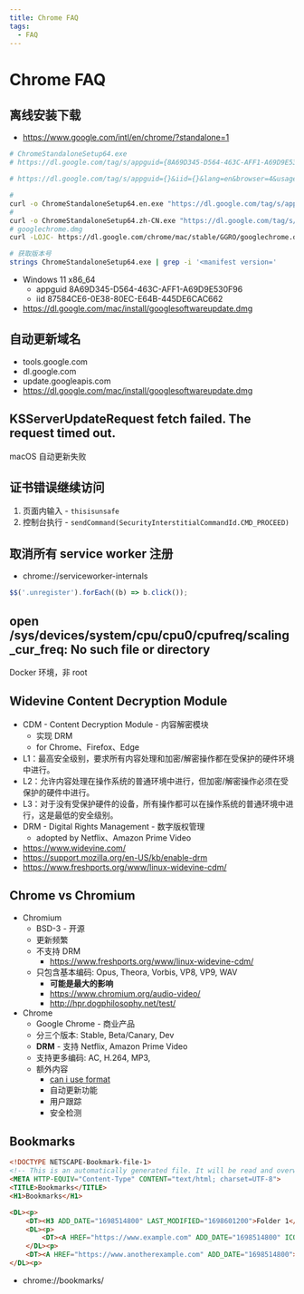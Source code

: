 ```yaml
---
title: Chrome FAQ
tags:
  - FAQ
---
```


# Chrome FAQ

## 离线安装下载

- https://www.google.com/intl/en/chrome/?standalone=1

```bash
# ChromeStandaloneSetup64.exe
# https://dl.google.com/tag/s/appguid={8A69D345-D564-463C-AFF1-A69D9E530F96}&iid={E3751212-181B-0E06-8D37-4EC9E8CE331E}&lang=en&browser=4&usagestats=0&appname=Google%20Chrome&needsadmin=prefers&ap=x64-stable-statsdef_1&installdataindex=defaultbrowser/chrome/install/ChromeStandaloneSetup64.exe

# https://dl.google.com/tag/s/appguid={}&iid={}&lang=en&browser=4&usagestats=0&appname=Google%20Chrome&needsadmin=prefers&ap=x64-stable-statsdef_1&installdataindex=empty/chrome/install/ChromeStandaloneSetup64.exe

#
curl -o ChromeStandaloneSetup64.en.exe "https://dl.google.com/tag/s/appguid%3D%7B8A69D345-D564-463C-AFF1-A69D9E530F96%7D%26iid%3D%7B87584CE6-0E38-80EC-E64B-445DE6CAC662%7D%26lang%3Den%26browser%3D4%26usagestats%3D0%26appname%3DGoogle%2520Chrome%26needsadmin%3Dprefers%26ap%3Dx64-stable-statsdef_1%26installdataindex%3Dempty/chrome/install/ChromeStandaloneSetup64.exe"
#
curl -o ChromeStandaloneSetup64.zh-CN.exe "https://dl.google.com/tag/s/appguid%3D%7B8A69D345-D564-463C-AFF1-A69D9E530F96%7D%26iid%3D%7B1AF1CCDF-A7FA-8A43-6E6D-A889DB429A87%7D%26lang%3Dzh-CN%26browser%3D4%26usagestats%3D0%26appname%3DGoogle%2520Chrome%26needsadmin%3Dprefers%26ap%3Dx64-stable-statsdef_1%26installdataindex%3Dempty/chrome/install/ChromeStandaloneSetup64.exe"
# googlechrome.dmg
curl -LOJC- https://dl.google.com/chrome/mac/stable/GGRO/googlechrome.dmg

# 获取版本号
strings ChromeStandaloneSetup64.exe | grep -i '<manifest version='
```

- Windows 11 x86_64
  - appguid 8A69D345-D564-463C-AFF1-A69D9E530F96
  - iid 87584CE6-0E38-80EC-E64B-445DE6CAC662
- https://dl.google.com/mac/install/googlesoftwareupdate.dmg

## 自动更新域名

- tools.google.com
- dl.google.com
- update.googleapis.com
- https://dl.google.com/mac/install/googlesoftwareupdate.dmg

## KSServerUpdateRequest fetch failed. The request timed out.

macOS 自动更新失败

## 证书错误继续访问

1. 页面内输入 - `thisisunsafe`
2. 控制台执行 - `sendCommand(SecurityInterstitialCommandId.CMD_PROCEED)`

## 取消所有 service worker 注册

- chrome://serviceworker-internals

```js
$$('.unregister').forEach((b) => b.click());
```

## open /sys/devices/system/cpu/cpu0/cpufreq/scaling_cur_freq: No such file or directory

Docker 环境，非 root

## Widevine Content Decryption Module

- CDM - Content Decryption Module - 内容解密模块
  - 实现 DRM
  - for Chrome、Firefox、Edge
- L1：最高安全级别，要求所有内容处理和加密/解密操作都在受保护的硬件环境中进行。
- L2：允许内容处理在操作系统的普通环境中进行，但加密/解密操作必须在受保护的硬件中进行。
- L3：对于没有受保护硬件的设备，所有操作都可以在操作系统的普通环境中进行，这是最低的安全级别。
- DRM - Digital Rights Management - 数字版权管理
  - adopted by Netflix、Amazon Prime Video
- https://www.widevine.com/
- https://support.mozilla.org/en-US/kb/enable-drm
- https://www.freshports.org/www/linux-widevine-cdm/

## Chrome vs Chromium

- Chromium
  - BSD-3 - 开源
  - 更新频繁
  - 不支持 DRM
    - https://www.freshports.org/www/linux-widevine-cdm/
  - 只包含基本编码: Opus, Theora, Vorbis, VP8, VP9, WAV
    - **可能是最大的影响**
    - https://www.chromium.org/audio-video/
    - http://hpr.dogphilosophy.net/test/
- Chrome
  - Google Chrome - 商业产品
  - 分三个版本: Stable, Beta/Canary, Dev
  - **DRM** - 支持 Netflix, Amazon Prime Video
  - 支持更多编码: AC, H.264, MP3,
  - 额外内容
    - [can i use format](https://caniuse.com/?search=format)
    - 自动更新功能
    - 用户跟踪
    - 安全检测

## Bookmarks

```html
<!DOCTYPE NETSCAPE-Bookmark-file-1>
<!-- This is an automatically generated file. It will be read and overwritten. -->
<META HTTP-EQUIV="Content-Type" CONTENT="text/html; charset=UTF-8">
<TITLE>Bookmarks</TITLE>
<H1>Bookmarks</H1>

<DL><p>
    <DT><H3 ADD_DATE="1698514800" LAST_MODIFIED="1698601200">Folder 1</H3>
    <DL><p>
        <DT><A HREF="https://www.example.com" ADD_DATE="1698514800" ICON="https://example.com/favicon.ico">Example</A>
    </DL><p>
    <DT><A HREF="https://www.anotherexample.com" ADD_DATE="1698514800">Another Example</A>
</DL><p>
```

- chrome://bookmarks/
